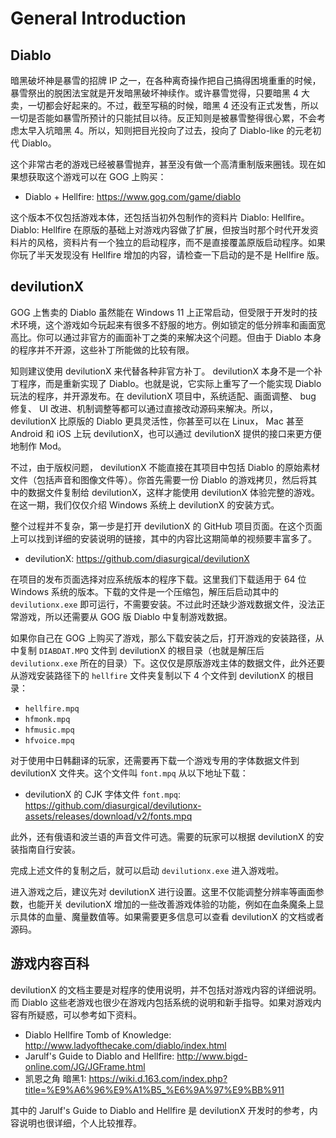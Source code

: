 # General Introduction

## Diablo

暗黑破坏神是暴雪的招牌 IP 之一，在各种离奇操作把自己搞得困境重重的时候，暴雪祭出的脱困法宝就是开发暗黑破坏神续作。或许暴雪觉得，只要暗黑 4 大卖，一切都会好起来的。不过，截至写稿的时候，暗黑 4 还没有正式发售，所以一切是否能如暴雪所预计的只能拭目以待。反正知则是被暴雪整得很心累，不会考虑太早入坑暗黑 4。所以，知则把目光投向了过去，投向了 Diablo-like 的元老初代 Diablo。

这个非常古老的游戏已经被暴雪抛弃，甚至没有做一个高清重制版来圈钱。现在如果想获取这个游戏可以在 GOG 上购买：

* Diablo + Hellfire: <https://www.gog.com/game/diablo>

这个版本不仅包括游戏本体，还包括当初外包制作的资料片 Diablo: Hellfire。Diablo: Hellfire 在原版的基础上对游戏内容做了扩展，但按当时那个时代开发资料片的风格，资料片有一个独立的启动程序，而不是直接覆盖原版启动程序。如果你玩了半天发现没有 Hellfire 增加的内容，请检查一下启动的是不是 Hellfire 版。

## devilutionX

GOG 上售卖的 Diablo 虽然能在 Windows 11 上正常启动，但受限于开发时的技术环境，这个游戏如今玩起来有很多不舒服的地方。例如锁定的低分辨率和画面宽高比。你可以通过非官方的画面补丁之类的来解决这个问题。但由于 Diablo 本身的程序并不开源，这些补丁所能做的比较有限。

知则建议使用 devilutionX 来代替各种非官方补丁。 devilutionX 本身不是一个补丁程序，而是重新实现了 Diablo。也就是说，它实际上重写了一个能实现 Diablo 玩法的程序，并开源发布。在 devilutionX 项目中，系统适配、画面调整、 bug 修复、 UI 改进、机制调整等都可以通过直接改动源码来解决。所以， devilutionX 比原版的 Diablo 更具灵活性，你甚至可以在 Linux， Mac 甚至 Android 和 iOS 上玩 devilutionX，也可以通过 devilutionX 提供的接口来更方便地制作 Mod。

不过，由于版权问题， devilutionX 不能直接在其项目中包括 Diablo 的原始素材文件（包括声音和图像文件等）。你首先需要一份 Diablo 的游戏拷贝，然后将其中的数据文件复制给 devilutionX，这样才能使用 devilutionX 体验完整的游戏。在这一期，我们仅仅介绍 Windows 系统上 devilutionX 的安装方式。

整个过程并不复杂，第一步是打开 devilutionX 的 GitHub 项目页面。在这个页面上可以找到详细的安装说明的链接，其中的内容比这期简单的视频要丰富多了。

* devilutionX: <https://github.com/diasurgical/devilutionX>

在项目的发布页面选择对应系统版本的程序下载。这里我们下载适用于 64 位 Windows 系统的版本。下载的文件是一个压缩包，解压后启动其中的 `devilutionx.exe` 即可运行，不需要安装。不过此时还缺少游戏数据文件，没法正常游戏，所以还需要从 GOG 版 Diablo 中复制游戏数据。

如果你自己在 GOG 上购买了游戏，那么下载安装之后，打开游戏的安装路径，从中复制 `DIABDAT.MPQ` 文件到 devilutionX 的根目录（也就是解压后 `devilutionx.exe` 所在的目录）下。这仅仅是原版游戏主体的数据文件，此外还要从游戏安装路径下的  `hellfire` 文件夹复制以下 4 个文件到 devilutionX 的根目录：

* `hellfire.mpq`
* `hfmonk.mpq`
* `hfmusic.mpq`
* `hfvoice.mpq`

对于使用中日韩翻译的玩家，还需要再下载一个游戏专用的字体数据文件到 devilutionX 文件夹。这个文件叫 `font.mpq` 从以下地址下载：

* devilutionX 的 CJK 字体文件 `font.mpq`: <https://github.com/diasurgical/devilutionx-assets/releases/download/v2/fonts.mpq>

此外，还有俄语和波兰语的声音文件可选。需要的玩家可以根据 devilutionX 的安装指南自行安装。

完成上述文件的复制之后，就可以启动 `devilutionx.exe` 进入游戏啦。

进入游戏之后，建议先对 devilutionX 进行设置。这里不仅能调整分辨率等画面参数，也能开关 devilutionX 增加的一些改善游戏体验的功能，例如在血条魔条上显示具体的血量、魔量数值等。如果需要更多信息可以查看 devilutionX 的文档或者源码。

## 游戏内容百科

devilutionX 的文档主要是对程序的使用说明，并不包括对游戏内容的详细说明。而 Diablo 这些老游戏也很少在游戏内包括系统的说明和新手指导。如果对游戏内容有所疑惑，可以参考如下资料。

* Diablo Hellfire Tomb of Knowledge: <http://www.ladyofthecake.com/diablo/index.html>
* Jarulf's Guide to Diablo and Hellfire: <http://www.bigd-online.com/JG/JGFrame.html>
* 凯恩之角 暗黑1: <https://wiki.d.163.com/index.php?title=%E9%A6%96%E9%A1%B5_%E6%9A%97%E9%BB%911>

其中的 Jarulf's Guide to Diablo and Hellfire 是 devilutionX 开发时的参考，内容说明也很详细，个人比较推荐。


